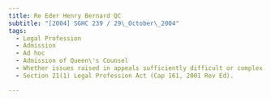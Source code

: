 ```yaml
---
title: Re Eder Henry Bernard QC 
subtitle: "[2004] SGHC 239 / 29\_October\_2004"
tags:
  - Legal Profession
  - Admission
  - Ad hoc
  - Admission of Queen\'s Counsel
  - Whether issues raised in appeals sufficiently difficult or complex to warrant admission of Queen\'s Counsel
  - Section 21(1) Legal Profession Act (Cap 161, 2001 Rev Ed).

---
```


